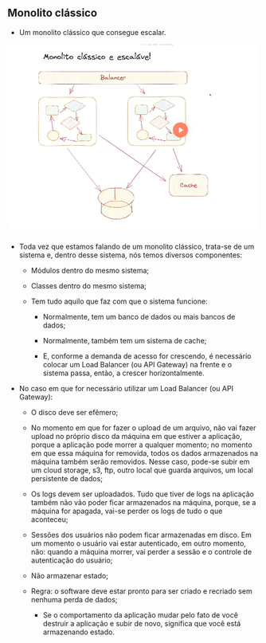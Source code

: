## Monolito clássico

- Um monolito clássico que consegue escalar.

![Monolito clássico e escalável](/10microsservicoesearquiteturabaseadaaeventos/imagens/monolito_classico_e_escalavel.png)

- Toda vez que estamos falando de um monolito clássico, trata-se de um sistema e, dentro desse sistema, nós temos diversos componentes:

    - Módulos dentro do mesmo sistema;

    - Classes dentro do mesmo sistema;

    - Tem tudo aquilo que faz com que o sistema funcione:

        - Normalmente, tem um banco de dados ou mais bancos de dados;

        - Normalmente, também tem um sistema de cache;

        - E, conforme a demanda de acesso for crescendo, é necessário colocar um Load Balancer (ou API Gateway) na frente e o sistema passa, então, a crescer horizontalmente.
  
- No caso em que for necessário utilizar um Load Balancer (ou API Gateway):

    - O disco deve ser efêmero;

    - No momento em que for fazer o upload de um arquivo, não vai fazer upload no próprio disco da máquina em que estiver a aplicação, porque a aplicação pode morrer a qualquer momento; no momento em que essa máquina for removida, todos os dados armazenados na máquina também serão removidos. Nesse caso, pode-se subir em um cloud storage, s3, ftp, outro local que guarda arquivos, um local persistente de dados;

    - Os logs devem ser uploadados. Tudo que tiver de logs na aplicação também não vão poder ficar armazenados na máquina, porque, se a máquina for apagada, vai-se perder os logs de tudo o que aconteceu;

    - Sessões dos usuários não podem ficar armazenadas em disco. Em um momento o usuário vai estar autenticado, em outro momento, não: quando a máquina morrer, vai perder a sessão e o controle de autenticação do usuário;

    - Não armazenar estado;

    - Regra: o software deve estar pronto para ser criado e recriado sem nenhuma perda de dados;
        
        - Se o comportamento da aplicação mudar pelo fato de você destruir a aplicação e subir de novo, significa que você está armazenando estado.
